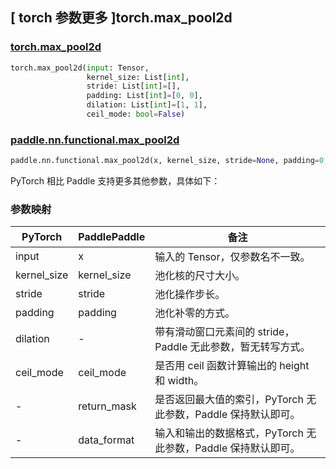 ## [ torch 参数更多 ]torch.max_pool2d

### [torch.max\_pool2d](https://pytorch.org/docs/stable/jit_builtin_functions.html#supported-pytorch-functions)

```python
torch.max_pool2d(input: Tensor,
                 kernel_size: List[int],
                 stride: List[int]=[],
                 padding: List[int]=[0, 0],
                 dilation: List[int]=[1, 1],
                 ceil_mode: bool=False)
```

### [paddle.nn.functional.max_pool2d](https://www.paddlepaddle.org.cn/documentation/docs/zh/develop/api/paddle/nn/functional/max_pool2d_cn.html)

```python
paddle.nn.functional.max_pool2d(x, kernel_size, stride=None, padding=0, ceil_mode=False, return_mask=False, data_format='NCHW', name=None)
```

PyTorch 相比 Paddle 支持更多其他参数，具体如下：

### 参数映射

| PyTorch        | PaddlePaddle | 备注                                                          |
| -------------- | ------------ | ------------------------------------------------------------- |
| input          | x            | 输入的 Tensor，仅参数名不一致。                               |
| kernel_size    | kernel_size  | 池化核的尺寸大小。                                            |
| stride         | stride       | 池化操作步长。                                                |
| padding        | padding      | 池化补零的方式。                                              |
| dilation       | -            | 带有滑动窗口元素间的 stride，Paddle 无此参数，暂无转写方式。  |
| ceil_mode      | ceil_mode    | 是否用 ceil 函数计算输出的 height 和 width。                  |
| -              | return_mask  | 是否返回最大值的索引，PyTorch 无此参数，Paddle 保持默认即可。 |
| -              | data_format  | 输入和输出的数据格式，PyTorch 无此参数，Paddle 保持默认即可。 |
